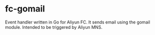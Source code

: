 # fc-gomail
Event handler written in Go for Aliyun FC. It sends email using the gomail module. Intended to be triggered by Aliyun MNS.
